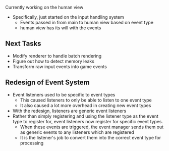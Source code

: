 Currently working on the human view

- Specifically, just started on the input handling system
	- Events passed in from main to human view based on event type
	- human view has its will with the events

Next Tasks
----------
- Modify renderer to handle batch rendering
- Figure out how to detect memory leaks
- Transform raw input events into game events

Redesign of Event System
------------------------
- Event listeners used to be specific to event types
	- This caused listeners to only be able to listen to one event type
	- It also caused a lot more overhead in creating new event types
- With the redesign, listeners are generic event listeners
- Rather than simply registering and using the listener type as the 
  event type to register for, event listeners now register for specific
  event types.
	- When these events are triggered, the event manager sends them out
	  as generic events to any listeners which are registered
	- It is the listener's job to convert them into the correct event type
	  for processing